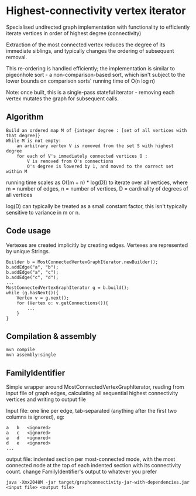 Highest-connectivity vertex iterator
====================================

Specialised undirected graph implementation with functionality to efficiently iterate vertices in order of highest degree (connectivity)

Extraction of the most connected vertex reduces the degree of its immediate siblings, and typically changes the ordering of subsequent removal.

This re-ordering is handled efficiently; the implementation is similar to pigeonhole sort - a non-comparison-based sort, which isn't subject to the lower bounds on comparison sorts' running time of O(n log n)

Note: once built, this is a single-pass stateful iterator - removing each vertex mutates the graph for subsequent calls.

Algorithm
---------

    Build an ordered map M of {integer degree : [set of all vertices with that degree]}
    While M is not empty:
        an arbitrary vertex V is removed from the set S with highest degree
        for each of V's immediately connected vertices O :
            V is removed from O's connections
            O's degree is lowered by 1, and moved to the correct set within M
 
running time scales as O((m + n) * log(D)) to iterate over all vertices, where m = number of edges, n = number of vertices, D = cardinality of degrees of all vertices

log(D) can typically be treated as a small constant factor, this isn't typically sensitive to variance in m or n.

Code usage
----------

Vertexes are created implicitly by creating edges. Vertexes are represented by unique Strings.

    Builder b = MostConnectedVertexGraphIterator.newBuilder();
    b.addEdge("a", "b");
    b.addEdge("a", "c");
    b.addEdge("c", "d");
    ...
    MostConnectedVertexGraphIterator g = b.build();
    while (g.hasNext()){
		Vertex v = g.next();
		for (Vertex o: v.getConnections()){
			...
		}
    }

Compilation & assembly
----------------------
	mvn compile
    mvn assembly:single

FamilyIdentifier
----------------

Simple wrapper around MostConnectedVertexGraphIterator, reading from input file of graph edges, calculating all sequential highest connectivity vertices and writing to output file

Input file: one line per edge, tab-separated (anything after the first two columns is ignored), eg:

    a	b	<ignored>
    a	c	<ignored>
    a	d	<ignored>
    d	e	<ignored>
    ...

output file: indented section per most-connected mode, with the most connected node at the top of each indented section with its connectivity count. change FamilyIdentifier's output to whatever you prefer

    java -Xmx2048M -jar target/graphconnectivity-jar-with-dependencies.jar <input file> <output file>